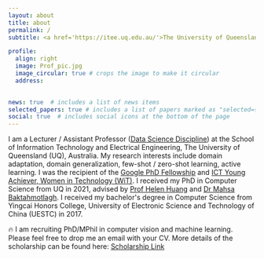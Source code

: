 ```yaml
---
layout: about
title: about
permalink: /
subtitle: <a href='https://itee.uq.edu.au/'>The University of Queensland</a>. 

profile:
  align: right
  image: Prof_pic.jpg
  image_circular: true # crops the image to make it circular
  address: 
   

news: true  # includes a list of news items
selected_papers: true # includes a list of papers marked as "selected={true}"
social: true  # includes social icons at the bottom of the page
---
```


I am a Lecturer / Assistant Professor ([Data Science Discipline](https://itee.uq.edu.au/team/data-science-team)) at the School of Information Technology and Electrical Engineering, The University of Queensland (UQ), Australia. My research interests include domain adaptation, domain generalization, few-shot / zero-shot learning, active learning. I was the recipient of the [Google PhD Fellowship](https://research.google/outreach/phd-fellowship/recipients/) and [ICT Young Achiever, Women in Technology (WiT)](https://wit.org.au/awards/2018-award-winners/). I received my PhD in Computer Science from UQ in 2021, advised by [Prof Helen Huang](https://staff.itee.uq.edu.au/huang/) and [Dr Mahsa Baktahmotlagh](https://researchers.uq.edu.au/researcher/23393). I received my bachelor's degree in Computer Science from Yingcai Honors College, University of Electronic Science and Technology of China (UESTC) in 2017. 

:fire: I am recruiting PhD/MPhil in computer vision and machine learning. Please feel free to drop me an email with your CV. More details of the scholarship can be found here: [Scholarship Link](https://scholarships.uq.edu.au/scholarship/responsible-data-science-research-scholarship)

<!-- Write your biography here. Tell the world about yourself. Link to your favorite [subreddit](http://reddit.com). You can put a picture in, too. The code is already in, just name your picture `prof_pic.jpg` and put it in the `img/` folder.

Put your address / P.O. box / other info right below your picture. You can also disable any these elements by editing `profile` property of the YAML header of your `_pages/about.md`. Edit `_bibliography/papers.bib` and Jekyll will render your [publications page](/al-folio/publications/) automatically.

Link to your social media connections, too. This theme is set up to use [Font Awesome icons](http://fortawesome.github.io/Font-Awesome/) and [Academicons](https://jpswalsh.github.io/academicons/), like the ones below. Add your Facebook, Twitter, LinkedIn, Google Scholar, or just disable all of them. -->

